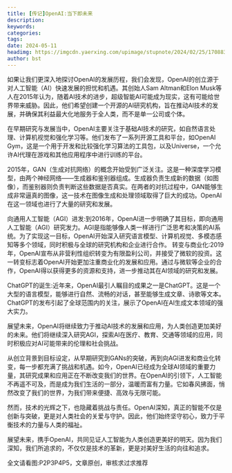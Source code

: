 ```yaml
---
title: [传记]OpenAI:当下即未来
description: 
keywords: 
categories: 
tags: 
date: 2024-05-11
headimg: https://imgcdn.yaerxing.com/upimage/stupnote/2024/02/25/1708830569_12009103_6961.jpg
author: bst
---
```

如果让我们更深入地探讨OpenAI的发展历程，我们会发现，OpenAI的创立源于对人工智能（AI）快速发展的担忧和机遇。其创始人Sam Altman和Elon Musk等人在2015年认为，随着AI技术的进步，超级智能AI可能成为现实，这有可能给世界带来威胁。因此，他们希望创建一个开源的AI研究机构，旨在推动AI技术的发展，并确保其利益最大化地服务于全人类，而不是单一公司或个体。

在早期研究与发展当中，OpenAI主要关注于基础AI技术的研究，如自然语言处理、计算机视觉和强化学习等。他们发布了一系列开源工具和平台，如OpenAI Gym，这是一个用于开发和比较强化学习算法的工具包，以及Universe，一个允许AI代理在游戏和其他应用程序中进行训练的平台。

2015年，GAN（生成对抗网络）的概念开始受到广泛关注。这是一种深度学习模型，由两个神经网络——生成器和鉴别器组成。生成器负责生成新的数据（如图像），而鉴别器则负责判断这些数据是否真实。在两者的对抗过程中，GAN能够生成非常逼真的图像，这一技术在图像生成和处理领域取得了巨大的成功。OpenAI在这一领域也进行了大量的研究和发展。

向通用人工智能（AGI）进发:到2016年，OpenAI进一步明确了其目标，即向通用人工智能（AGI）研究发力。AGI是指能够像人类一样进行广泛思考和决策的AI系统。为了实现这一目标，OpenAI开始深入研究语言模型、计算机视觉、多模态感知等多个领域，同时积极与全球的研究机构和企业进行合作。
转变与商业化:2019年，OpenAI宣布从非营利性组织转变为有限盈利公司，并接受了微软的投资。这一转变标志着OpenAI开始更加注重商业化的发展和应用。通过与微软等企业的合作，OpenAI得以获得更多的资源和支持，进一步推动其在AI领域的研究和发展。

ChatGPT的诞生:近年来，OpenAI最引人瞩目的成果之一是ChatGPT。这是一个大型的语言模型，能够进行自然、流畅的对话，甚至能够生成文章、诗歌等文本。ChatGPT的发布引起了全球范围内的关注，展示了OpenAI在AI生成文本领域的强大实力。

展望未来，OpenAI将继续致力于推动AI技术的发展和应用，为人类创造更加美好的未来。他们将继续深入研究AGI，探索AI在医疗、教育、交通等领域的应用，同时积极应对AI可能带来的伦理和社会挑战。

从创立背景到目标设定，从早期研究到GANs的突破，再到向AGI进发和商业化转变，每一步都充满了挑战和机遇。如今，OpenAI已经成为全球AI领域的重要力量，其研究成果和应用正在不断改变我们的世界。在OpenAI的引领下，人工智能不再遥不可及，而是成为我们生活的一部分，温暖而富有力量。它如春风拂面，悄然改变了我们的世界，为我们带来便捷、高效与无限可能。

然而，技术的光辉之下，也隐藏着挑战与责任。OpenAI深知，真正的智能不仅是创新与突破，更是对人类社会的关爱与守护。因此，他们始终坚守初心，致力于平衡技术的力量与人类的福祉。

展望未来，携手OpenAI，共同见证人工智能为人类创造更美好的明天。因为我们深知，我们所追求的，不仅仅是技术的革新，更是对美好生活的向往和追求。

全文请看图:P2P3P4P5，文章原创，审核求过求推荐